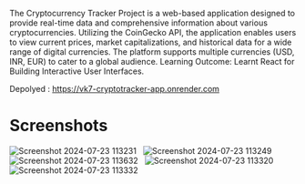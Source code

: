 The Cryptocurrency Tracker Project is a web-based application designed to 
provide real-time data and comprehensive information about various cryptocurrencies. 
Utilizing the CoinGecko API, the application enables users to view current prices, market 
capitalizations, and historical data for a wide range of digital currencies. The platform 
supports multiple currencies (USD, INR, EUR) to cater to a global audience. 
Learning Outcome: Learnt React for Building Interactive User Interfaces. 

Depolyed : https://vk7-cryptotracker-app.onrender.com 

<h1>Screenshots</h1>

![Screenshot 2024-07-23 113231](https://github.com/user-attachments/assets/03f27d3e-41e4-4208-955c-512c46f4c7af)
&nbsp;
![Screenshot 2024-07-23 113249](https://github.com/user-attachments/assets/fc49b82e-c88a-45d9-ac60-9aa062f079c7)
&nbsp;
![Screenshot 2024-07-23 113632](https://github.com/user-attachments/assets/8e37185e-e11a-4ca0-a592-d7340caaa5e6)
&nbsp;
![Screenshot 2024-07-23 113320](https://github.com/user-attachments/assets/d85584fc-6715-4163-bc7e-88e601b2fb68)
&nbsp;
![Screenshot 2024-07-23 113332](https://github.com/user-attachments/assets/2708c28d-1567-4a3c-99cd-ca721709ed6d)
&nbsp;
